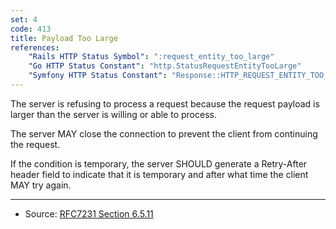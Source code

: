 ```yaml
---
set: 4
code: 413
title: Payload Too Large
references:
    "Rails HTTP Status Symbol": ":request_entity_too_large"
    "Go HTTP Status Constant": "http.StatusRequestEntityTooLarge"
    "Symfony HTTP Status Constant": "Response::HTTP_REQUEST_ENTITY_TOO_LARGE"
---
```


The server is refusing to process a request because the request payload is
larger than the server is willing or able to process.

The server MAY close the connection to prevent the client from continuing the
request.

If the condition is temporary, the server SHOULD generate a Retry-After header
field to indicate that it is temporary and after what time the client MAY try
again.

---

* Source: [RFC7231 Section 6.5.11][1]

[1]: <http://tools.ietf.org/html/rfc7231#section-6.5.11>
